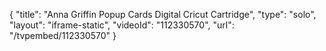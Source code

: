 {
    "title": "Anna Griffin Popup Cards Digital Cricut Cartridge",
    "type": "solo",
    "layout": "iframe-static",
    "videoId": "112330570",
    "url": "\/tvpembed\/112330570"
}
